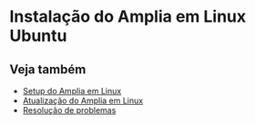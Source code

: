 ﻿# Instalação do Amplia em Linux Ubuntu

<!-- link to version in English -->
<div data-alt-locales="en-us"></div>

## Veja também

* [Setup do Amplia em Linux](index.md)
* [Atualização do Amplia em Linux](update.md)
* [Resolução de problemas](troubleshoot/index.md)
